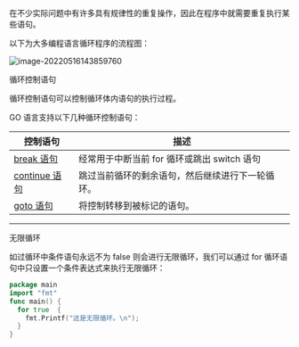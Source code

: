在不少实际问题中有许多具有规律性的重复操作，因此在程序中就需要重复执行某些语句。

以下为大多编程语言循环程序的流程图： 

![image-20220516143859760](/Users/tim/work/material/my_nodes/Img/image-20220516143859760.png)

循环控制语句

循环控制语句可以控制循环体内语句的执行过程。

GO 语言支持以下几种循环控制语句：

| 控制语句                                                     | 描述                                             |
| ------------------------------------------------------------ | ------------------------------------------------ |
| [break 语句](https://edu.aliyun.com/go/go-break-statement.html) | 经常用于中断当前 for 循环或跳出 switch 语句      |
| [continue 语句](https://edu.aliyun.com/go/go-continue-statement.html) | 跳过当前循环的剩余语句，然后继续进行下一轮循环。 |
| [goto 语句](https://edu.aliyun.com/go/go-goto-statement.html) | 将控制转移到被标记的语句。                       |

------

无限循环

如过循环中条件语句永远不为 false 则会进行无限循环，我们可以通过 for 循环语句中只设置一个条件表达式来执行无限循环：

```go
package main 
import "fmt" 
func main() {
  for true  {
    fmt.Printf("这是无限循环。\n");
  }
}    
```

​          